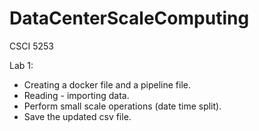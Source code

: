 # DataCenterScaleComputing
CSCI 5253

Lab 1: 
- Creating a docker file and a pipeline file.
- Reading - importing data.
- Perform small scale operations (date time split).
- Save the updated csv file.
